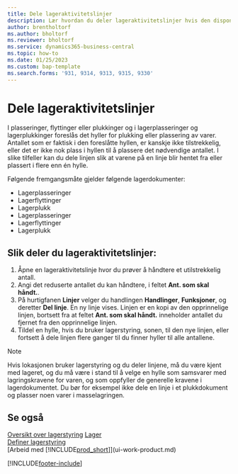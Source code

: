 ```yaml
---
title: Dele lageraktivitetslinjer
description: Lær hvordan du deler lageraktivitetslinjer hvis den disponible kapasiteten i en foreslått hylle ikke er tilstrekkelig.
author: brentholtorf
ms.author: bholtorf
ms.reviewer: bholtorf
ms.service: dynamics365-business-central
ms.topic: how-to
ms.date: 01/25/2023
ms.custom: bap-template
ms.search.forms: '931, 9314, 9313, 9315, 9330'
---
```

# Dele lageraktivitetslinjer

I plasseringer, flyttinger eller plukkinger og i lagerplasseringer og lagerplukkinger foreslås det hyller for plukking eller plassering av varer. Antallet som er faktisk i den foreslåtte hyllen, er kanskje ikke tilstrekkelig, eller det er ikke nok plass i hyllen til å plassere det nødvendige antallet. I slike tilfeller kan du dele linjen slik at varene på en linje blir hentet fra eller plassert i flere enn én hylle.  

Følgende fremgangsmåte gjelder følgende lagerdokumenter:

* Lagerplasseringer
* Lagerflyttinger
* Lagerplukk
* Lagerplasseringer
* Lagerflyttinger
* Lagerplukk  

## Slik deler du lageraktivitetslinjer:  

1. Åpne en lageraktivitetslinje hvor du prøver å håndtere et utilstrekkelig antall.  
2. Angi det reduserte antallet du kan håndtere, i feltet **Ant. som skal håndt.**.  
3. På hurtigfanen **Linjer** velger du handlingen **Handlinger**, **Funksjoner**, og deretter **Del linje**. En ny linje vises. Linjen er en kopi av den opprinnelige linjen, bortsett fra at feltet **Ant. som skal håndt.** inneholder antallet du fjernet fra den opprinnelige linjen.  
4. Tildel en hylle, hvis du bruker lagerstyring, sonen, til den nye linjen, eller fortsett å dele linjen flere ganger til du finner hyller til alle antallene.  

> [!NOTE]  
> Hvis lokasjonen bruker lagerstyring og du deler linjene, må du være kjent med lageret, og du må være i stand til å velge en hylle som samsvarer med lagringskravene for varen, og som oppfyller de generelle kravene i lagerdokumentet. Du bør for eksempel ikke dele en linje i et plukkdokument og plasser noen varer i masselagringen.  

## Se også  

[Oversikt over lagerstyring](design-details-warehouse-management.md)
[Lager](inventory-manage-inventory.md)  
[Definer lagerstyring](warehouse-setup-warehouse.md)  
[Arbeid med [!INCLUDE[prod_short](includes/prod_short.md)]](ui-work-product.md)


[!INCLUDE[footer-include](includes/footer-banner.md)]